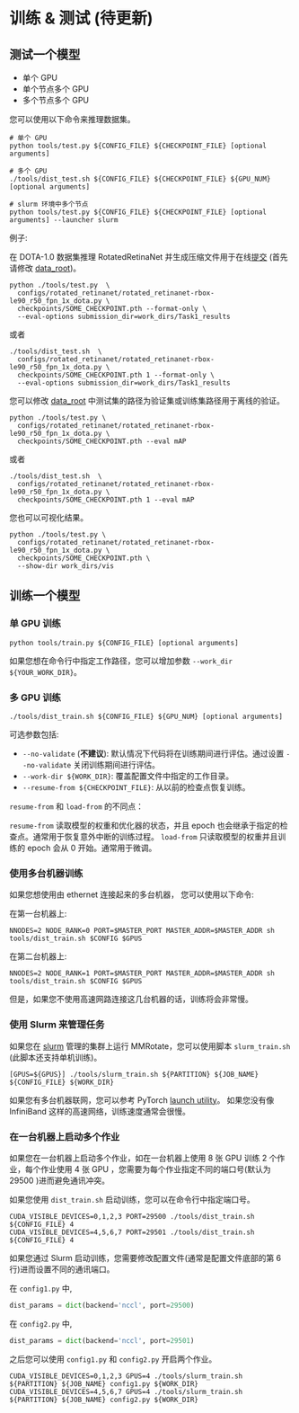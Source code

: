 # 训练 & 测试 (待更新)

## 测试一个模型

- 单个 GPU
- 单个节点多个 GPU
- 多个节点多个 GPU

您可以使用以下命令来推理数据集。

```shell
# 单个 GPU
python tools/test.py ${CONFIG_FILE} ${CHECKPOINT_FILE} [optional arguments]

# 多个 GPU
./tools/dist_test.sh ${CONFIG_FILE} ${CHECKPOINT_FILE} ${GPU_NUM} [optional arguments]

# slurm 环境中多个节点
python tools/test.py ${CONFIG_FILE} ${CHECKPOINT_FILE} [optional arguments] --launcher slurm
```

例子:

在 DOTA-1.0 数据集推理 RotatedRetinaNet 并生成压缩文件用于在线[提交](https://captain-whu.github.io/DOTA/evaluation.html) (首先请修改 [data_root](https://github.com/open-mmlab/mmrotate/tree/main/configs/_base_/datasets/dotav1.py))。

```shell
python ./tools/test.py  \
  configs/rotated_retinanet/rotated_retinanet-rbox-le90_r50_fpn_1x_dota.py \
  checkpoints/SOME_CHECKPOINT.pth --format-only \
  --eval-options submission_dir=work_dirs/Task1_results
```

或者

```shell
./tools/dist_test.sh  \
  configs/rotated_retinanet/rotated_retinanet-rbox-le90_r50_fpn_1x_dota.py \
  checkpoints/SOME_CHECKPOINT.pth 1 --format-only \
  --eval-options submission_dir=work_dirs/Task1_results
```

您可以修改 [data_root](https://github.com/open-mmlab/mmrotate/tree/main/configs/_base_/datasets/dotav1.py) 中测试集的路径为验证集或训练集路径用于离线的验证。

```shell
python ./tools/test.py \
  configs/rotated_retinanet/rotated_retinanet-rbox-le90_r50_fpn_1x_dota.py \
  checkpoints/SOME_CHECKPOINT.pth --eval mAP
```

或者

```shell
./tools/dist_test.sh  \
  configs/rotated_retinanet/rotated_retinanet-rbox-le90_r50_fpn_1x_dota.py \
  checkpoints/SOME_CHECKPOINT.pth 1 --eval mAP
```

您也可以可视化结果。

```shell
python ./tools/test.py \
  configs/rotated_retinanet/rotated_retinanet-rbox-le90_r50_fpn_1x_dota.py \
  checkpoints/SOME_CHECKPOINT.pth \
  --show-dir work_dirs/vis
```

## 训练一个模型

### 单 GPU 训练

```shell
python tools/train.py ${CONFIG_FILE} [optional arguments]
```

如果您想在命令行中指定工作路径，您可以增加参数 `--work_dir ${YOUR_WORK_DIR}`。

### 多 GPU 训练

```shell
./tools/dist_train.sh ${CONFIG_FILE} ${GPU_NUM} [optional arguments]
```

可选参数包括:

- `--no-validate` (**不建议**): 默认情况下代码将在训练期间进行评估。通过设置 `--no-validate` 关闭训练期间进行评估。
- `--work-dir ${WORK_DIR}`: 覆盖配置文件中指定的工作目录。
- `--resume-from ${CHECKPOINT_FILE}`: 从以前的检查点恢复训练。

`resume-from` 和 `load-from` 的不同点：

`resume-from` 读取模型的权重和优化器的状态，并且 epoch 也会继承于指定的检查点。通常用于恢复意外中断的训练过程。
`load-from` 只读取模型的权重并且训练的 epoch 会从 0 开始。通常用于微调。

### 使用多台机器训练

如果您想使用由 ethernet 连接起来的多台机器， 您可以使用以下命令:

在第一台机器上:

```shell
NNODES=2 NODE_RANK=0 PORT=$MASTER_PORT MASTER_ADDR=$MASTER_ADDR sh tools/dist_train.sh $CONFIG $GPUS
```

在第二台机器上:

```shell
NNODES=2 NODE_RANK=1 PORT=$MASTER_PORT MASTER_ADDR=$MASTER_ADDR sh tools/dist_train.sh $CONFIG $GPUS
```

但是，如果您不使用高速网路连接这几台机器的话，训练将会非常慢。

### 使用 Slurm 来管理任务

如果您在 [slurm](https://slurm.schedmd.com/) 管理的集群上运行 MMRotate，您可以使用脚本 `slurm_train.sh` (此脚本还支持单机训练)。

```shell
[GPUS=${GPUS}] ./tools/slurm_train.sh ${PARTITION} ${JOB_NAME} ${CONFIG_FILE} ${WORK_DIR}
```

如果您有多台机器联网，您可以参考 PyTorch [launch utility](https://pytorch.org/docs/stable/distributed_deprecated.html#launch-utility)。
如果您没有像 InfiniBand 这样的高速网络，训练速度通常会很慢。

### 在一台机器上启动多个作业

如果您在一台机器上启动多个作业，如在一台机器上使用 8 张 GPU 训练 2 个作业，每个作业使用 4 张 GPU ，您需要为每个作业指定不同的端口号(默认为 29500 )进而避免通讯冲突。

如果您使用 `dist_train.sh` 启动训练，您可以在命令行中指定端口号。

```shell
CUDA_VISIBLE_DEVICES=0,1,2,3 PORT=29500 ./tools/dist_train.sh ${CONFIG_FILE} 4
CUDA_VISIBLE_DEVICES=4,5,6,7 PORT=29501 ./tools/dist_train.sh ${CONFIG_FILE} 4
```

如果您通过 Slurm 启动训练，您需要修改配置文件(通常是配置文件底部的第 6 行)进而设置不同的通讯端口。

在 `config1.py` 中,

```python
dist_params = dict(backend='nccl', port=29500)
```

在 `config2.py` 中,

```python
dist_params = dict(backend='nccl', port=29501)
```

之后您可以使用 `config1.py` 和 `config2.py` 开启两个作业。

```shell
CUDA_VISIBLE_DEVICES=0,1,2,3 GPUS=4 ./tools/slurm_train.sh ${PARTITION} ${JOB_NAME} config1.py ${WORK_DIR}
CUDA_VISIBLE_DEVICES=4,5,6,7 GPUS=4 ./tools/slurm_train.sh ${PARTITION} ${JOB_NAME} config2.py ${WORK_DIR}
```
